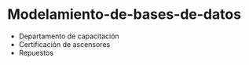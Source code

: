 # Modelamiento-de-bases-de-datos
- Departamento de capacitación
- Certificación de ascensores
- Repuestos
